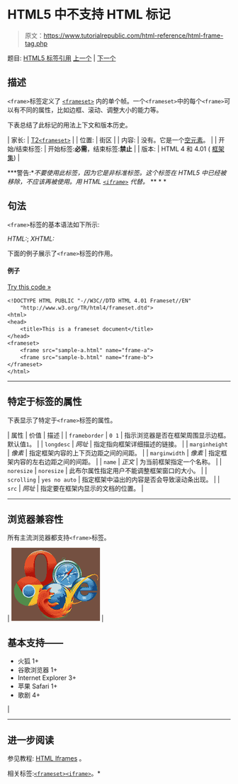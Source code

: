 # HTML5 中不支持 HTML 标记

> 原文：<https://www.tutorialrepublic.com/html-reference/html-frame-tag.php>

题目: [HTML5 标签引用](html5-tags.php) [上一个](html-form-tag.php) | [下一个](html-frameset-tag.php)

## 描述

`<frame>`标签定义了 [`<frameset>`](html-frameset-tag.php) 内的单个帧。一个`<frameset>`中的每个`<frame>`可以有不同的属性，比如边框、滚动、调整大小的能力等。

下表总结了此标记的用法上下文和版本历史。

| 家长: | [T2`<frameset>`](html-frameset-tag.php) |
| 位置: | 街区 |
| 内容: | 没有。它是一个[空元素](../html-tutorial/html-elements.php#empty-elements)。 |
| 开始/结束标签: | 开始标签:**必需**，结束标签:**禁止** |
| 版本: | HTML 4 和 4.01 ( [框架集](../html-tutorial/html-doctypes.php#html-frameset-doctype)) |

 ***警告:**不要使用此标签，因为它是非标准标签。这个标签在 HTML5 中已经被移除，不应该再被使用。用 HTML [`<iframe>`](html-iframe-tag.php) 代替。*  ** * *

## 句法

`<frame>`标签的基本语法如下所示:

*HTML:*<frame src="*URL*">; *XHTML:*<frame src="*URL*" />

下面的例子展示了`<frame>`标签的作用。

#### 例子

[Try this code »](../codelab.php?topic=html&file=frame-tag "Try this code using online Editor")

```
<!DOCTYPE HTML PUBLIC "-//W3C//DTD HTML 4.01 Frameset//EN"
    "http://www.w3.org/TR/html4/frameset.dtd">
<html>
<head>
    <title>This is a frameset document</title>
</head>
<frameset>
    <frame src="sample-a.html" name="frame-a">
    <frame src="sample-b.html" name="frame-b">
</frameset>
</html>
```

* * *

## 特定于标签的属性

下表显示了特定于`<frame>`标签的属性。

| 属性 | 价值 | 描述 |
| `frameborder` | `0
1` | 指示浏览器是否在框架周围显示边框。默认值`1`。 |
| `longdesc` | *网址* | 指定指向框架详细描述的链接。 |
| `marginheight` | *像素* | 指定框架内容的上下页边距之间的间距。 |
| `marginwidth` | *像素* | 指定框架内容的左右边距之间的间距。 |
| `name` | *正文* | 为当前框架指定一个名称。 |
| `noresize` | `noresize` | 此布尔属性指定用户不能调整框架窗口的大小。 |
| `scrolling` | `yes
no
auto` | 指定框架中溢出的内容是否会导致滚动条出现。 |
| `src` | *网址* | 指定要在框架内显示的文档的位置。 |

* * *

## 浏览器兼容性

所有主流浏览器都支持`<frame>`标签。

| ![Browsers Icon](img/e9331123c77668c1832e541c2fca1002.png) | 

## 基本支持——

*   火狐 1+
*   谷歌浏览器 1+
*   Internet Explorer 3+
*   苹果 Safari 1+
*   歌剧 4+

 |

* * *

## 进一步阅读

参见教程: [HTML Iframes](../html-tutorial/html-iframes.php) 。

相关标签:[`<frameset>`](html-frameset-tag.php)[`<iframe>`](html-iframe-tag.php)。*